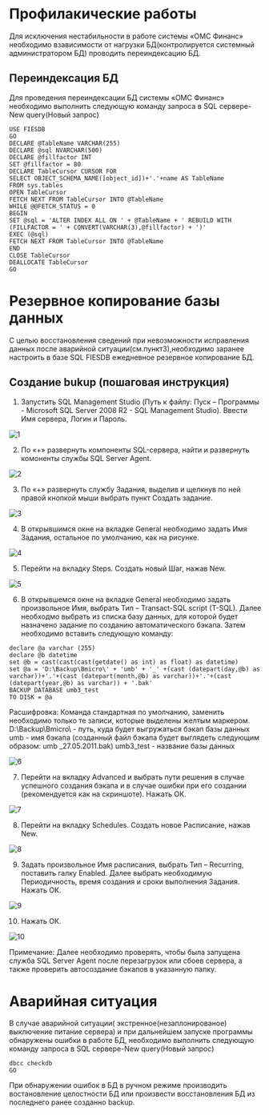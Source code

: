<!-- TITLE: ОБЕСПЕЧЕНИE РЕЗЕРВНОГО КОПИРОВАНИЯ. ОБСЛУЖИВАНИЕ БАЗЫ ДАННЫХ-->
<!-- SUBTITLE: Инструкция -->

# 	Профилакические работы
Для исключения нестабильности в работе системы «ОМС Финанс»  необходимо взависимости от нагрузки БД(контролируется системный администратором БД) проводить переиндексацию БД.

##	Переиндексация БД

Для проведения переиндексации БД системы «ОМС Финанс» необходимо выполнить следующую команду запроса в SQL сервере-New query(Новый запрос)

```
USE FIESDB
GO
DECLARE @TableName VARCHAR(255)
DECLARE @sql NVARCHAR(500)
DECLARE @fillfactor INT
SET @fillfactor = 80
DECLARE TableCursor CURSOR FOR
SELECT OBJECT_SCHEMA_NAME([object_id])+'.'+name AS TableName
FROM sys.tables
OPEN TableCursor
FETCH NEXT FROM TableCursor INTO @TableName
WHILE @@FETCH_STATUS = 0
BEGIN
SET @sql = 'ALTER INDEX ALL ON ' + @TableName + ' REBUILD WITH (FILLFACTOR = ' + CONVERT(VARCHAR(3),@fillfactor) + ')'
EXEC (@sql)
FETCH NEXT FROM TableCursor INTO @TableName
END
CLOSE TableCursor
DEALLOCATE TableCursor
GO
```

# 	Резервное копирование базы данных
С целью восстановления сведений при невозможности исправления данных после аварийной ситуации(см.пункт3),необходимо заранее настроить в базе SQL  FIESDB ежедневное резервное копирование БД.

## Создание bukup (пошаговая инструкция)

1. Запустить SQL Management Studio (Путь к файлу: Пуск – Программы - Microsoft SQL Server 2008 R2 - SQL Management Studio). Ввести Имя сервера, Логин и Пароль.

![1](/uploads/003/1.png "1")

2. По «+» развернуть компоненты SQL-сервера, найти и развернуть комоненты службы SQL Server Agent.

![2](/uploads/003/2.png "2")

3. По «+» развернуть службу Задания, выделив и щелкнув по ней правой кнопкой мыши выбрать пункт Создать задание. 

![3](/uploads/003/3.png "3")

 4. В открывшимся окне на вкладке General необходимо задать Имя Задания, остальное по умолчанию, как на рисунке. 
 
 ![4](/uploads/003/4.png "4")
 
 5. Перейти на вкладку Steps. Создать новый Шаг, нажав New.
 
  ![5](/uploads/003/5.png "5")
	
 6. В открывшемся окне на вкладке General необходимо задать произвольное Имя, выбрать Тип – Transact-SQL script (T-SQL). Далее необходмо выбрать из списка базу данных, для которой будет назначено задание по созданию автоматического бэкапа. Затем необходимо вставить следующую команду:

 ```
 declare @a varchar (255)
declare @b datetime
set @b = cast(cast(cast(getdate() as int) as float) as datetime)
set @a = 'D:\Backup\Bmicro\' + 'umb' + '_' +(cast (datepart(day,@b) as varchar))+'.'+(cast (datepart(month,@b) as varchar))+'.'+(cast (datepart(year,@b) as varchar)) + '.bak'
BACKUP DATABASE umb3_test
TO DISK = @a
```

Расшифровка:
Команда стандартная по умолчанию, заменить необходимо только те записи, которые выделены желтым маркером.
D:\Backup\Bmicro\ - путь, куда будет выгружаться бэкап базы данных
umb - имя бэкапа (созданный файл бэкапа будет выглядеть следующим образом: umb _27.05.2011.bak)
umb3_test - название базы данных

![6](/uploads/003/6.png "6")
 
7. Перейти на вкладку Advanced и выбрать пути решения в случае успешного создания бэкапа и в случае ошибки при его создании (рекомендуется как на скриншоте).  Нажать ОК.

![7](/uploads/003/7.png "7")
 
8. Перейти на вкладку Schedules. Создать новое Расписание, нажав New.

![8](/uploads/003/8.png "8")
 
9. Задать произвольное Имя расписания, выбрать Тип – Recurring, поставить галку Enabled. Далее выбрать необходимую Периодичность, время создания и сроки выполнения Задания. Нажать ОК.

![9](/uploads/003/9.png "9")

10. Нажать ОК.

![10](/uploads/003/10.png "10")
 
 Примечание: Далее необходимо проверять, чтобы была запущена служба SQL Server Agent после перезагрузок или сбоев сервера, а также проверить автосоздание бэкапов в указанную папку. 

# Аварийная ситуация

 В случае аварийной ситуации( экстренное(незаплонированое) выключение питание сервера) и при дальнейшем запуске программы обнаружены ошибки в работе БД, необходимо выполнить следующую команду запроса в SQL сервере-New query(Новый запрос)

```
dbcc checkdb
GO
```

При обнаружении ошибок в БД в ручном режиме производить востановление целостности БД или произвести восстановления БД из последнего ранее созданно backup.





